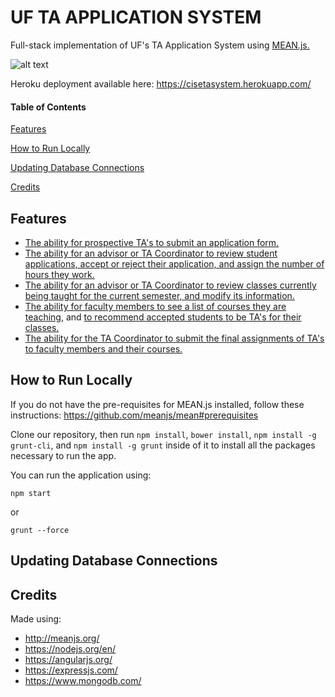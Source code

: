 # UF TA APPLICATION SYSTEM
Full-stack implementation of UF's TA Application System using [MEAN.js.](http://meanjs.org/)

![alt text](https://i.imgur.com/0EBk0Ni.png)

Heroku deployment available here: https://cisetasystem.herokuapp.com/

#### Table of Contents
[Features](#features)

[How to Run Locally](#how-to-run-locally)

[Updating Database Connections](#updating-database-connections)

[Credits](#credits)

## Features
* [The ability for prospective TA's to submit an application form.](https://drive.google.com/open?id=1BTbxV9uNP5O4PjI1Wb0hBCVHyrUy3LkT)
* [The ability for an advisor or TA Coordinator to review student applications, accept or reject their application, and assign the number of hours they work.](https://drive.google.com/open?id=1x5RAMgka5TFOWVCDEKaI1sOvGx5GY7wz)
* [The ability for an advisor or TA Coordinator to review classes currently being taught for the current semester, and modify its information.](https://drive.google.com/open?id=1Gsypgm8oIFySRGGormKAVYDVvZYOLSp9)
* [The ability for faculty members to see a list of courses they are teaching](https://drive.google.com/open?id=1eYRoZfgq5OsGRo9Ldm7rGlO5C4eS6JuL), and [to recommend accepted students to be TA's for their classes.](https://drive.google.com/open?id=17iy9UbW8iBTCTzA4NH9AY1d7j1uac8RC)
* [The ability for the TA Coordinator to submit the final assignments of TA's to faculty members and their courses.](https://drive.google.com/open?id=1sSKlUfzDiR8ghTD6IWcZRVByHUeLHNih)
## How to Run Locally
If you do not have the pre-requisites for MEAN.js installed, follow these instructions: https://github.com/meanjs/mean#prerequisites

Clone our repository, then run `npm install`, `bower install`, `npm install -g grunt-cli`, and `npm install -g grunt` inside of it to install all the packages necessary to run the app.

You can run the application using:
```
npm start
```
or 

```
grunt --force
```
## Updating Database Connections

## Credits
Made using:
* http://meanjs.org/
* https://nodejs.org/en/
* https://angularjs.org/
* https://expressjs.com/
* https://www.mongodb.com/
